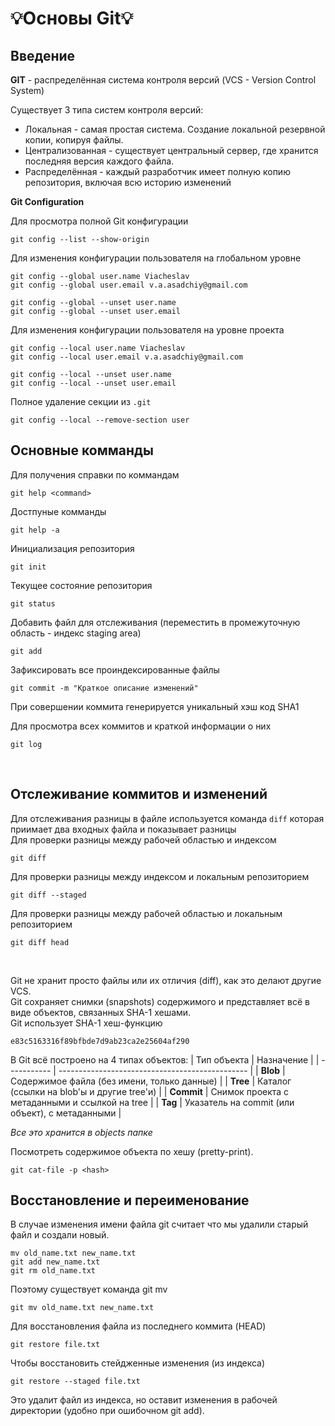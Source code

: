 # 💡Основы Git💡

## Введение

**GIT** - распределённая система контроля версий (VCS - Version Control System)  

Существует 3 типа систем контроля версий: 
- Локальная - самая простая система. Создание локальной резервной копии, копируя файлы.
- Централизованная - существует центральный сервер, где хранится последняя версия каждого файла.
- Распределённая - каждый разработчик имеет полную копию репозитория, включая всю историю изменений

**Git Configuration**  

Для просмотра полной Git конфигурации
```
git config --list --show-origin
```
Для изменения конфигурации пользователя на глобальном уровне
```
git config --global user.name Viacheslav  
git config --global user.email v.a.asadchiy@gmail.com

git config --global --unset user.name
git config --global --unset user.email
```
Для изменения конфигурации пользователя на уровне проекта
```
git config --local user.name Viacheslav  
git config --local user.email v.a.asadchiy@gmail.com

git config --local --unset user.name
git config --local --unset user.email
```
Полное удаление секции из `.git`
```
git config --local --remove-section user
```

## Основные комманды

Для получения справки по коммандам
```
git help <command>
```
Достпуные комманды
```
git help -a
```
Инициализация репозитория
```
git init
```
Текущее состояние репозитория
```
git status
```
Добавить файл для отслеживания (переместить в промежуточную область - индекс staging area)
```
git add
```
Зафиксировать все проиндексированные файлы
```
git commit -m "Краткое описание изменений"
```
При совершении коммита генерируется уникальный хэш код SHA1

Для просмотра всех коммитов и краткой информации о них
```
git log
```
<br>

## Отслеживание коммитов и изменений

Для отслеживания разницы в файле используется команда `diff` которая приимает два входных файла и показывает разницы  
Для проверки разницы между рабочей областью и индексом
```
git diff
```
Для проверки разницы между индексом и локальным репозиторием
```
git diff --staged
```
Для проверки разницы между рабочей областью и локальным репозиторием
```
git diff head
```
<br>

Git не хранит просто файлы или их отличия (diff), как это делают другие VCS.  
Git сохраняет снимки (snapshots) содержимого и представляет всё в виде объектов, связанных SHA-1 хешами.  
Git использует SHA-1 хеш-функцию
```
e83c5163316f89bfbde7d9ab23ca2e25604af290
```

В Git всё построено на 4 типах объектов:
| Тип объекта | Назначение                                      |
| ----------- | ----------------------------------------------- |
| **Blob**    | Содержимое файла (без имени, только данные)     |
| **Tree**    | Каталог (ссылки на blob'ы и другие tree'и)      |
| **Commit**  | Снимок проекта с метаданными и ссылкой на tree  |
| **Tag**     | Указатель на commit (или объект), с метаданными |

*Все это хранится в objects папке*

Посмотреть содержимое объекта по хешу (pretty-print).
```
git cat-file -p <hash>
```

## Восстановление и переименование

В случае изменения имени файла git считает что мы удалили старый файл и создали новый.
```
mv old_name.txt new_name.txt
git add new_name.txt
git rm old_name.txt
```
Поэтому существует команда git mv
```
git mv old_name.txt new_name.txt
```

Для восстановления файла из последнего коммита (HEAD)
```
git restore file.txt
```

Чтобы восстановить стейдженные изменения (из индекса)
```
git restore --staged file.txt
```
Это удалит файл из индекса, но оставит изменения в рабочей директории (удобно при ошибочном git add).